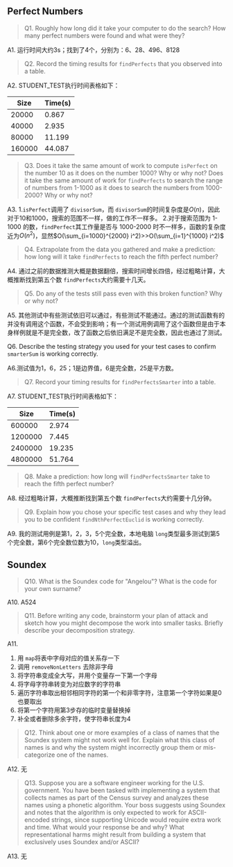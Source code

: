 Perfect Numbers
---------------

> Q1. Roughly how long did it take your computer to do the search? How many perfect numbers were found and what were they?

A1. 运行时间大约3s；找到了4个，分别为：6、28、496、8128

> Q2. Record the timing results for `findPerfects` that you observed into a table.

A2.  STUDENT_TEST执行时间表格如下：

| Size   | Time(s) |
| ------ | ------- |
| 20000  | 0.867   |
| 40000  | 2.935   |
| 80000  | 11.199  |
| 160000 | 44.087  |

> Q3. Does it take the same amount of work to compute `isPerfect` on the number 10 as it does on the number 1000? Why or why not? Does it take the same amount of work for `findPerfects` to search the range of numbers from 1-1000 as it does to search the numbers from 1000-2000? Why or why not?

A3.
1.`isPerfect`调用了 `divisorSum`，而 `divisorSum`的时间复杂度是$O(n)$，因此对于10和1000，搜索的范围不一样，做的工作不一样多。
2.对于搜索范围为 1-1000 的数，`findPerfect`其工作量是否与 1000-2000 时不一样多，函数的复杂度近为$O(n^2)$，显然$O(\sum_{i=1000}^{2000} i^2)>>O(\sum_{i=1}^{1000} i^2)$

> Q4. Extrapolate from the data you gathered and make a prediction: how long will it take `findPerfects` to reach the fifth perfect number?

A4. 通过之前的数据推测大概是数据翻倍，搜索时间增长四倍，经过粗略计算，大概推断找到第五个数 `findPerfects`大约需要十几天。

> Q5. Do any of the tests still pass even with this broken function? Why or why not?

A5. 其他测试中有些测试依旧可以通过，有些测试不能通过。通过的测试函数有的并没有调用这个函数，不会受到影响；有一个测试用例调用了这个函数但是由于本身样例就是不是完全数，改了函数之后依旧满足不是完全数，因此也通过了测试。

Q6. Describe the testing strategy you used for your test cases to confirm `smarterSum` is working correctly.

A6.测试值为1，6，25；1是边界值，6是完全数，25是平方数。

> Q7. Record your timing results for `findPerfectsSmarter` into a table.

A7. STUDENT_TEST执行时间表格如下：

| Size    | Time(s) |
| ------- | ------- |
| 600000  | 2.974   |
| 1200000 | 7.445   |
| 2400000 | 19.235  |
| 4800000 | 51.764  |

> Q8. Make a prediction: how long will `findPerfectsSmarter` take to reach the fifth perfect number?

A8. 经过粗略计算，大概推断找到第五个数 `findPerfects`大约需要十几分钟。

> Q9. Explain how you chose your specific test cases and why they lead you to be confident `findNthPerfectEuclid` is working correctly.

A9. 我的测试用例是第1，2，3，5个完全数，本地电脑 `long`类型最多测试到第5个完全数，第6个完全数位数为10，`long`类型溢出。

Soundex
-------

> Q10. What is the Soundex code for "Angelou"? What is the code for your own surname?

A10. A524

> Q11. Before writing any code, brainstorm your plan of attack and sketch how you might decompose the work into smaller tasks. Briefly describe your decomposition strategy.

A11.

1. 用 `map`将表中字母对应的值关系存一下
2. 调用 `removeNonLetters` 去除非字母
3. 将字符串变成全大写，并用个变量存一下第一个字母
4. 将字母字符串转变为对应数字的字符串
5. 遍历字符串取出相邻相同字符的第一个和非零字符，注意第一个字符如果是0也要取出
6. 将第一个字符用第3步存的临时变量替换掉
7. 补全或者删除多余字符，使字符串长度为4

> Q12. Think about one or more examples of a class of names that the Soundex system might not work well for. Explain what this class of names is and why the system might incorrectly group them or mis-categorize one of the names.

A12. 无

> Q13. Suppose you are a software engineer working for the U.S. government. You have been tasked with implementing a system that collects names as part of the Census survey and analyzes these names using a phonetic algorithm. Your boss suggests using Soundex and notes that the algorithm is only expected to work for ASCII-encoded strings, since supporting Unicode would require extra work and time. What would your response be and why? What representational harms might result from building a system that exclusively uses Soundex and/or ASCII?

A13. 无
